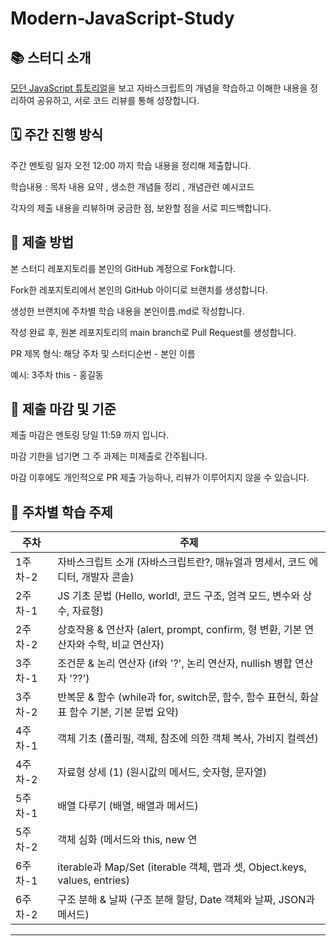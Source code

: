 # Modern-JavaScript-Study

## 📚 스터디 소개

[모던 JavaScript 튜토리얼](https://ko.javascript.info/)을 보고 자바스크립트의 개념을 학습하고 이해한 내용을 정리하여 공유하고, 서로 코드 리뷰를 통해 성장합니다.

## 🗓️ 주간 진행 방식

주간 멘토링 일자 오전 12:00 까지  학습 내용을 정리해 제출합니다.

학습내용 : 목차 내용 요약 , 생소한 개념들 정리  , 개념관련 예시코드 

각자의 제출 내용을 리뷰하며 궁금한 점, 보완할 점을 서로 피드백합니다.

## 📝 제출 방법

본 스터디 레포지토리를 본인의 GitHub 계정으로 Fork합니다.

Fork한 레포지토리에서 본인의 GitHub 아이디로 브랜치를 생성합니다.

생성한 브랜치에 주차별 학습 내용을 본인이름.md로 작성합니다.

작성 완료 후, 원본 레포지토리의 main branch로 Pull Request를 생성합니다.

PR 제목 형식: 해당 주차 및 스터디순번  - 본인 이름

예시: 3주차 this - 홍길동

## 🚨 제출 마감 및 기준

제출 마감은 멘토링 당일 11:59 까지 입니다.

마감 기한을 넘기면 그 주 과제는 미제출로 간주됩니다.

마감 이후에도 개인적으로 PR 제출 가능하나, 리뷰가 이루어지지 않을 수 있습니다.



## 📖 주차별 학습 주제

| 주차    | 주제                                                                  |
| ----- |---------------------------------------------------------------------|
| 1주차-2 | 자바스크립트 소개 (자바스크립트란?, 매뉴얼과 명세서, 코드 에디터, 개발자 콘솔)                      |
| 2주차-1 | JS 기초 문법 (Hello, world!, 코드 구조, 엄격 모드, 변수와 상수, 자료형)                 |
| 2주차-2 | 상호작용 & 연산자 (alert, prompt, confirm, 형 변환, 기본 연산자와 수학, 비교 연산자)       |
| 3주차-1 | 조건문 & 논리 연산자 (if와 '?', 논리 연산자, nullish 병합 연산자 '??')                 |
| 3주차-2 | 반복문 & 함수 (while과 for, switch문, 함수, 함수 표현식, 화살표 함수 기본, 기본 문법 요약)     |
| 4주차-1 | 객체 기초 (폴리필, 객체, 참조에 의한 객체 복사, 가비지 컬렉션)                              |
| 4주차-2 | 자료형 상세 (1) (원시값의 메서드, 숫자형, 문자열)                                     |
| 5주차-1 | 배열 다루기 (배열, 배열과 메서드)                                                |
| 5주차-2 | 객체 심화 (메서드와 this, new 연                                               |
| 6주차-1 | iterable과 Map/Set (iterable 객체, 맵과 셋, Object.keys, values, entries) |
| 6주차-2 | 구조 분해 & 날짜 (구조 분해 할당, Date 객체와 날짜, JSON과 메서드)                       |
---


 
